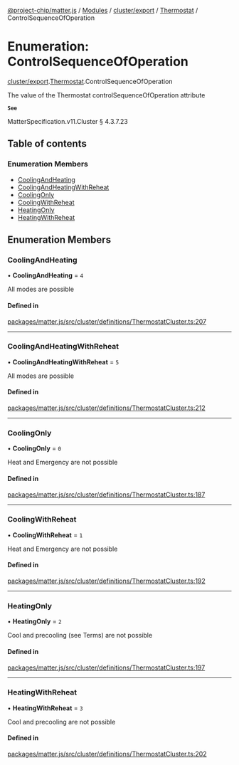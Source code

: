 [@project-chip/matter.js](../README.md) / [Modules](../modules.md) / [cluster/export](../modules/cluster_export.md) / [Thermostat](../modules/cluster_export.Thermostat.md) / ControlSequenceOfOperation

# Enumeration: ControlSequenceOfOperation

[cluster/export](../modules/cluster_export.md).[Thermostat](../modules/cluster_export.Thermostat.md).ControlSequenceOfOperation

The value of the Thermostat controlSequenceOfOperation attribute

**`See`**

MatterSpecification.v11.Cluster § 4.3.7.23

## Table of contents

### Enumeration Members

- [CoolingAndHeating](cluster_export.Thermostat.ControlSequenceOfOperation.md#coolingandheating)
- [CoolingAndHeatingWithReheat](cluster_export.Thermostat.ControlSequenceOfOperation.md#coolingandheatingwithreheat)
- [CoolingOnly](cluster_export.Thermostat.ControlSequenceOfOperation.md#coolingonly)
- [CoolingWithReheat](cluster_export.Thermostat.ControlSequenceOfOperation.md#coolingwithreheat)
- [HeatingOnly](cluster_export.Thermostat.ControlSequenceOfOperation.md#heatingonly)
- [HeatingWithReheat](cluster_export.Thermostat.ControlSequenceOfOperation.md#heatingwithreheat)

## Enumeration Members

### CoolingAndHeating

• **CoolingAndHeating** = ``4``

All modes are possible

#### Defined in

[packages/matter.js/src/cluster/definitions/ThermostatCluster.ts:207](https://github.com/project-chip/matter.js/blob/2d9f2165d2672864fda3496a6d0d5f93597f82c6/packages/matter.js/src/cluster/definitions/ThermostatCluster.ts#L207)

___

### CoolingAndHeatingWithReheat

• **CoolingAndHeatingWithReheat** = ``5``

All modes are possible

#### Defined in

[packages/matter.js/src/cluster/definitions/ThermostatCluster.ts:212](https://github.com/project-chip/matter.js/blob/2d9f2165d2672864fda3496a6d0d5f93597f82c6/packages/matter.js/src/cluster/definitions/ThermostatCluster.ts#L212)

___

### CoolingOnly

• **CoolingOnly** = ``0``

Heat and Emergency are not possible

#### Defined in

[packages/matter.js/src/cluster/definitions/ThermostatCluster.ts:187](https://github.com/project-chip/matter.js/blob/2d9f2165d2672864fda3496a6d0d5f93597f82c6/packages/matter.js/src/cluster/definitions/ThermostatCluster.ts#L187)

___

### CoolingWithReheat

• **CoolingWithReheat** = ``1``

Heat and Emergency are not possible

#### Defined in

[packages/matter.js/src/cluster/definitions/ThermostatCluster.ts:192](https://github.com/project-chip/matter.js/blob/2d9f2165d2672864fda3496a6d0d5f93597f82c6/packages/matter.js/src/cluster/definitions/ThermostatCluster.ts#L192)

___

### HeatingOnly

• **HeatingOnly** = ``2``

Cool and precooling (see Terms) are not possible

#### Defined in

[packages/matter.js/src/cluster/definitions/ThermostatCluster.ts:197](https://github.com/project-chip/matter.js/blob/2d9f2165d2672864fda3496a6d0d5f93597f82c6/packages/matter.js/src/cluster/definitions/ThermostatCluster.ts#L197)

___

### HeatingWithReheat

• **HeatingWithReheat** = ``3``

Cool and precooling are not possible

#### Defined in

[packages/matter.js/src/cluster/definitions/ThermostatCluster.ts:202](https://github.com/project-chip/matter.js/blob/2d9f2165d2672864fda3496a6d0d5f93597f82c6/packages/matter.js/src/cluster/definitions/ThermostatCluster.ts#L202)
